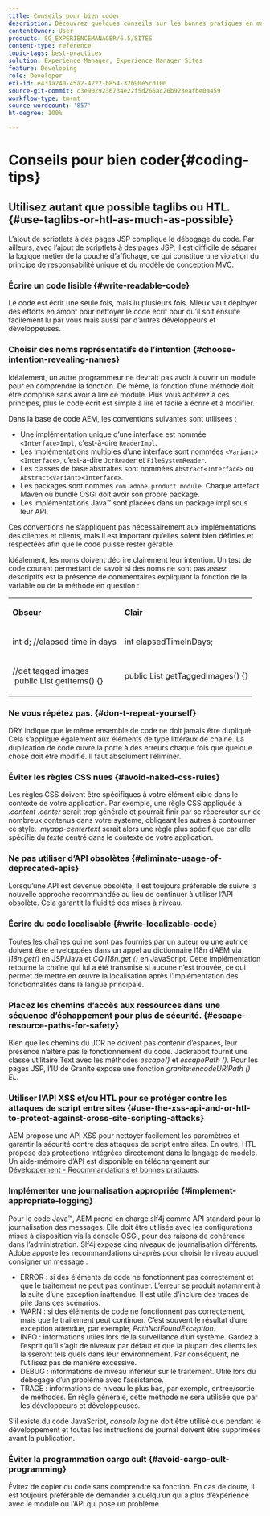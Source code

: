 ```yaml
---
title: Conseils pour bien coder
description: Découvrez quelques conseils sur les bonnes pratiques en matière de codage dans Adobe Experience Manager.
contentOwner: User
products: SG_EXPERIENCEMANAGER/6.5/SITES
content-type: reference
topic-tags: best-practices
solution: Experience Manager, Experience Manager Sites
feature: Developing
role: Developer
exl-id: e431a240-45a2-4222-b854-32b90e5cd100
source-git-commit: c3e9029236734e22f5d266ac26b923eafbe0a459
workflow-type: tm+mt
source-wordcount: '857'
ht-degree: 100%

---
```


# Conseils pour bien coder{#coding-tips}

## Utilisez autant que possible taglibs ou HTL. {#use-taglibs-or-htl-as-much-as-possible}

L’ajout de scriptlets à des pages JSP complique le débogage du code. Par ailleurs, avec l’ajout de scriptlets à des pages JSP, il est difficile de séparer la logique métier de la couche d’affichage, ce qui constitue une violation du principe de responsabilité unique et du modèle de conception MVC.

### Écrire un code lisible {#write-readable-code}

Le code est écrit une seule fois, mais lu plusieurs fois. Mieux vaut déployer des efforts en amont pour nettoyer le code écrit pour qu’il soit ensuite facilement lu par vous mais aussi par d’autres développeurs et développeuses.

### Choisir des noms représentatifs de l’intention {#choose-intention-revealing-names}

Idéalement, un autre programmeur ne devrait pas avoir à ouvrir un module pour en comprendre la fonction. De même, la fonction d’une méthode doit être comprise sans avoir à lire ce module. Plus vous adhérez à ces principes, plus le code écrit est simple à lire et facile à écrire et à modifier.

Dans la base de code AEM, les conventions suivantes sont utilisées :


* Une implémentation unique d’une interface est nommée `<Interface>Impl`, c&#39;est-à-dire `ReaderImpl`.
* Les implémentations multiples d’une interface sont nommées `<Variant><Interface>`, c’est-à-dire `JcrReader` et `FileSystemReader`.
* Les classes de base abstraites sont nommées `Abstract<Interface>` ou `Abstract<Variant><Interface>`.
* Les packages sont nommés `com.adobe.product.module`. Chaque artefact Maven ou bundle OSGi doit avoir son propre package.
* Les implémentations Java™ sont placées dans un package impl sous leur API.


Ces conventions ne s’appliquent pas nécessairement aux implémentations des clientes et clients, mais il est important qu’elles soient bien définies et respectées afin que le code puisse rester gérable.

Idéalement, les noms doivent décrire clairement leur intention. Un test de code courant permettant de savoir si des noms ne sont pas assez descriptifs est la présence de commentaires expliquant la fonction de la variable ou de la méthode en question :

<table>
 <tbody>
  <tr>
   <td><p><strong>Obscur</strong></p> </td>
   <td><p><strong>Clair</strong></p> </td>
  </tr>
  <tr>
   <td><p>int d; //elapsed time in days</p> </td>
   <td><p>int elapsedTimeInDays;</p> </td>
  </tr>
  <tr>
   <td><p>//get tagged images<br /> public List getItems() {}</p> </td>
   <td><p>public List getTaggedImages() {}</p> </td>
  </tr>
 </tbody>
</table>

### Ne vous répétez pas.  {#don-t-repeat-yourself}

DRY indique que le même ensemble de code ne doit jamais être dupliqué. Cela s’applique également aux éléments de type littéraux de chaîne. La duplication de code ouvre la porte à des erreurs chaque fois que quelque chose doit être modifié. Il faut absolument l’éliminer.

### Éviter les règles CSS nues {#avoid-naked-css-rules}

Les règles CSS doivent être spécifiques à votre élément cible dans le contexte de votre application. Par exemple, une règle CSS appliquée à *.content .center* serait trop générale et pourrait finir par se répercuter sur de nombreux contenus dans votre système, obligeant les autres à contourner ce style. *.myapp-centertext* serait alors une règle plus spécifique car elle spécifie du *texte* centré dans le contexte de votre application.

### Ne pas utiliser d’API obsolètes {#eliminate-usage-of-deprecated-apis}

Lorsqu’une API est devenue obsolète, il est toujours préférable de suivre la nouvelle approche recommandée au lieu de continuer à utiliser l’API obsolète. Cela garantit la fluidité des mises à niveau.

### Écrire du code localisable {#write-localizable-code}

Toutes les chaînes qui ne sont pas fournies par un auteur ou une autrice doivent être enveloppées dans un appel au dictionnaire l18n d’AEM via *I18n.get()* en JSP/Java et *CQ.I18n.get ()* en JavaScript. Cette implémentation retourne la chaîne qui lui a été transmise si aucune n’est trouvée, ce qui permet de mettre en œuvre la localisation après l’implémentation des fonctionnalités dans la langue principale.

### Placez les chemins d’accès aux ressources dans une séquence d’échappement pour plus de sécurité. {#escape-resource-paths-for-safety}

Bien que les chemins du JCR ne doivent pas contenir d’espaces, leur présence n’altère pas le fonctionnement du code. Jackrabbit fournit une classe utilitaire Text avec les méthodes *escape()* et *escapePath ()*. Pour les pages JSP, l’IU de Granite expose une fonction *granite:encodeURIPath () EL*.

### Utiliser l’API XSS et/ou HTL pour se protéger contre les attaques de script entre sites {#use-the-xss-api-and-or-htl-to-protect-against-cross-site-scripting-attacks}

AEM propose une API XSS pour nettoyer facilement les paramètres et garantir la sécurité contre des attaques de script entre sites. En outre, HTL propose des protections intégrées directement dans le langage de modèle. Un aide-mémoire d’API est disponible en téléchargement sur [Développement - Recommandations et bonnes pratiques](/help/sites-developing/dev-guidelines-bestpractices.md).

### Implémenter une journalisation appropriée {#implement-appropriate-logging}

Pour le code Java™, AEM prend en charge slf4j comme API standard pour la journalisation des messages. Elle doit être utilisée avec les configurations mises à disposition via la console OSGi, pour des raisons de cohérence dans l’administration. Slf4j expose cinq niveaux de journalisation différents. Adobe apporte les recommandations ci-après pour choisir le niveau auquel consigner un message :

* ERROR : si des éléments de code ne fonctionnent pas correctement et que le traitement ne peut pas continuer. L’erreur se produit notamment à la suite d’une exception inattendue. Il est utile d’inclure des traces de pile dans ces scénarios.
* WARN : si des éléments de code ne fonctionnent pas correctement, mais que le traitement peut continuer. C’est souvent le résultat d’une exception attendue, par exemple, *PathNotFoundException*.
* INFO : informations utiles lors de la surveillance d’un système. Gardez à l’esprit qu’il s’agit de niveaux par défaut et que la plupart des clients les laisseront tels quels dans leur environnement. Par conséquent, ne l’utilisez pas de manière excessive.
* DEBUG : informations de niveau inférieur sur le traitement. Utile lors du débogage d’un problème avec l’assistance.
* TRACE : informations de niveau le plus bas, par exemple, entrée/sortie de méthodes. En règle générale, cette méthode ne sera utilisée que par les développeurs et développeuses.

S’il existe du code JavaScript, *console.log* ne doit être utilisé que pendant le développement et toutes les instructions de journal doivent être supprimées avant la publication.

### Éviter la programmation cargo cult {#avoid-cargo-cult-programming}

Évitez de copier du code sans comprendre sa fonction. En cas de doute, il est toujours préférable de demander à quelqu’un qui a plus d’expérience avec le module ou l’API qui pose un problème.
